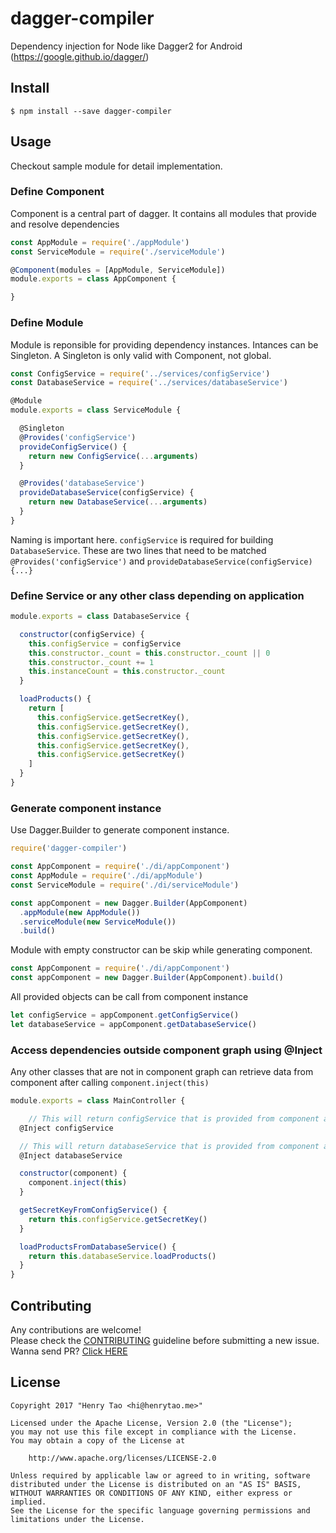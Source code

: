 # dagger-compiler
Dependency injection for Node like Dagger2 for Android (https://google.github.io/dagger/)


## Install

```
$ npm install --save dagger-compiler
```


## Usage

Checkout sample module for detail implementation.

### Define Component

Component is a central part of dagger. It contains all modules that provide and resolve dependencies

```js
const AppModule = require('./appModule')
const ServiceModule = require('./serviceModule')

@Component(modules = [AppModule, ServiceModule])
module.exports = class AppComponent {

}
```

### Define Module 

Module is reponsible for providing dependency instances. Intances can be Singleton. A Singleton is only valid with Component, not global.

```js
const ConfigService = require('../services/configService')
const DatabaseService = require('../services/databaseService')

@Module
module.exports = class ServiceModule {

  @Singleton
  @Provides('configService')
  provideConfigService() {
    return new ConfigService(...arguments)
  }

  @Provides('databaseService')
  provideDatabaseService(configService) {
    return new DatabaseService(...arguments)
  }
}
```

Naming is important here. `configService` is required for building `DatabaseService`. These are two lines that need to be matched `@Provides('configService')` and `provideDatabaseService(configService) {...}`

### Define Service or any other class depending on application

```js
module.exports = class DatabaseService {

  constructor(configService) {
    this.configService = configService
    this.constructor._count = this.constructor._count || 0
    this.constructor._count += 1
    this.instanceCount = this.constructor._count
  }

  loadProducts() {
    return [
      this.configService.getSecretKey(),
      this.configService.getSecretKey(),
      this.configService.getSecretKey(),
      this.configService.getSecretKey(),
      this.configService.getSecretKey()
    ]
  }
}
```

### Generate component instance

Use Dagger.Builder to generate component instance. 

```js
require('dagger-compiler')

const AppComponent = require('./di/appComponent')
const AppModule = require('./di/appModule')
const ServiceModule = require('./di/serviceModule')

const appComponent = new Dagger.Builder(AppComponent)
  .appModule(new AppModule())
  .serviceModule(new ServiceModule())
  .build()
```

Module with empty constructor can be skip while generating component. 

```js
const AppComponent = require('./di/appComponent')
const appComponent = new Dagger.Builder(AppComponent).build()
```

All provided objects can be call from component instance

```js
let configService = appComponent.getConfigService()
let databaseService = appComponent.getDatabaseService()
```

### Access dependencies outside component graph using @Inject

Any other classes that are not in component graph can retrieve data from component after calling `component.inject(this)`

```js
module.exports = class MainController {

	// This will return configService that is provided from component after calling component.inject(this)
  @Inject configService

  // This will return databaseService that is provided from component after calling component.inject(this)
  @Inject databaseService

  constructor(component) {
    component.inject(this)
  }

  getSecretKeyFromConfigService() {
    return this.configService.getSecretKey()
  }

  loadProductsFromDatabaseService() {
    return this.databaseService.loadProducts()
  }
}
```

## Contributing

Any contributions are welcome!  
Please check the [CONTRIBUTING](CONTRIBUTING.md) guideline before submitting a new issue. Wanna send PR? [Click HERE](https://github.com/henrytao-me/dagger-compiler/pulls)


## License

    Copyright 2017 "Henry Tao <hi@henrytao.me>"

    Licensed under the Apache License, Version 2.0 (the "License");
    you may not use this file except in compliance with the License.
    You may obtain a copy of the License at

        http://www.apache.org/licenses/LICENSE-2.0

    Unless required by applicable law or agreed to in writing, software
    distributed under the License is distributed on an "AS IS" BASIS,
    WITHOUT WARRANTIES OR CONDITIONS OF ANY KIND, either express or implied.
    See the License for the specific language governing permissions and
    limitations under the License.


